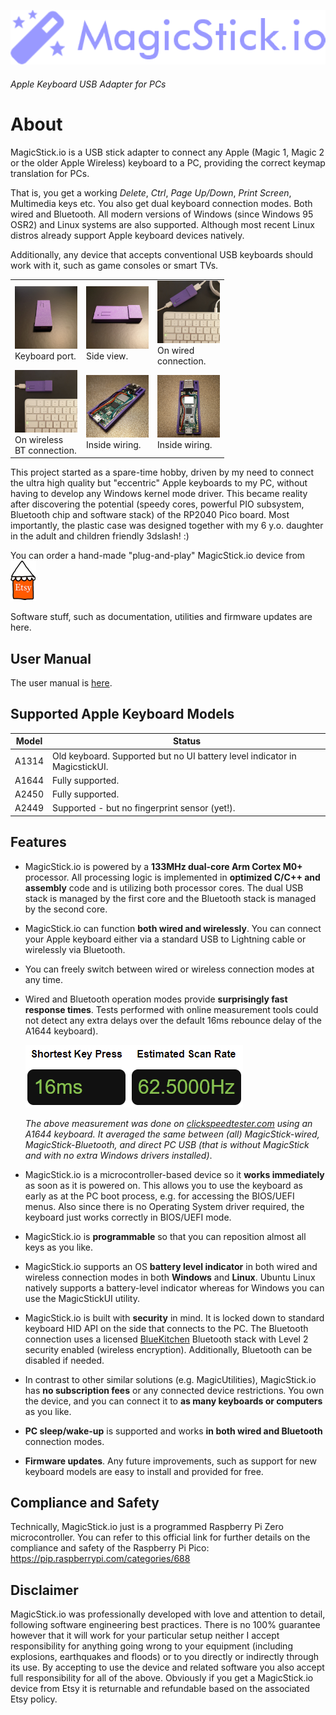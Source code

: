 [![magicstick-logo](docs/magicstick-logo.png)](https://github.com/samartzidis/magicstick.io)
###### Apple Keyboard USB Adapter for PCs

# About

MagicStick.io is a USB stick adapter to connect any Apple (Magic 1, Magic 2 or the older Apple Wireless) keyboard to a PC, providing the correct keymap translation for PCs. 

That is, you get a working _Delete_, _Ctrl_, _Page Up/Down_, _Print Screen_, Multimedia keys etc. You also get dual keyboard connection modes. Both wired and Bluetooth. All modern versions of Windows (since Windows 95 OSR2) and Linux systems are also supported. Although most recent Linux distros already support Apple keyboard devices natively.

Additionally, any device that accepts conventional USB keyboards should work with it, such as game consoles or smart TVs.
  
<table>
<body>
  <tr>
    <td>
    <a href="docs/front.png"><img src="docs/front_tn.png" alt=""></a>
    </br>
    Keyboard port.
    </td>
    <td>
    <a href="docs/side.png"><img src="docs/side_tn.png" alt=""></a>
    </br>
    Side view.
    </td>
    <td>
    <a href="docs/wired.png"><img src="docs/wired_tn.png" alt=""></a>
    </br>
    On wired</br>connection.
    </td>
  </tr>
  <tr>
    <td>
    <a href="docs/wireless.png"><img src="docs/wireless_tn.png" alt=""></a>
    </br>
    On wireless</br>BT connection.
    </td>
    <td>
    <a href="docs/open-1.png"><img src="docs/open-1_tn.png" alt=""></a>
    </br>
    Inside wiring.
    </td>    
    <td>
    <a href="docs/open-2.png"><img src="docs/open-2_tn.png" alt=""></a>
    </br>
    Inside wiring.
    </td>
  </tr>
  </body>
</table>

This project started as a spare-time hobby, driven by my need to connect the ultra high quality but "eccentric" Apple keyboards to my PC, without having to develop any Windows kernel mode driver. This became reality after discovering the potential (speedy cores, powerful PIO subsystem, Bluetooth chip and software stack) of the RP2040 Pico board. Most importantly, the plastic case was designed together with my 6 y.o. daughter in the adult and children friendly 3dslash! :)

You can order a hand-made "plug-and-play" MagicStick.io device from [![magicstick-logo](docs/etsy.png)](https://www.etsy.com/your/shops/MagicStickIO)

Software stuff, such as documentation, utilities and firmware updates are here.

## User Manual

The user manual is [here](docs/README.md).

## Supported Apple Keyboard Models

| Model | Status |
| -------- | ------- |
| A1314 | Old keyboard. Supported but no UI battery level indicator in MagicstickUI. |
| A1644 | Fully supported. |
| A2450 | Fully supported. |
| A2449 | Supported - but no fingerprint sensor (yet!). |

## Features

- MagicStick.io is powered by a **133MHz dual-core Arm Cortex M0+** processor. All processing logic is implemented in **optimized C/C++ and assembly** code and is utilizing both processor cores. The dual USB stack is managed by the first core and the Bluetooth stack is managed by the second core.
- MagicStick.io can function **both wired and wirelessly**. You can connect your Apple keyboard either via a standard USB to Lightning cable or wirelessly via Bluetooth. 
- You can freely switch between wired or wireless connection modes at any time.
- Wired and Bluetooth operation modes provide **surprisingly fast response times**. Tests performed with online measurement tools could not detect any extra delays over the default 16ms rebounce delay of the A1644 keyboard).

  ![](docs/20231001222021.png)
  
  _The above measurement was done on [clickspeedtester.com](https://www.clickspeedtester.com) using an A1644 keyboard. It averaged the same between (all) MagicStick-wired, MagicStick-Bluetooth, and direct PC USB (that is without MagicStick and with no extra Windows drivers installed)_.
- MagicStick.io is a microcontroller-based device so it **works immediately** as soon as it is powered on. This allows you to use the keyboard as early as at the PC boot process, e.g. for accessing the BIOS/UEFI menus. Also since there is no Operating System driver required, the keyboard just works correctly in BIOS/UEFI mode.
- MagicStick.io is **programmable** so that you can reposition almost all keys as you like.
- MagicStick.io supports an OS **battery level indicator** in both wired and wireless connection modes in both **Windows** and **Linux**. Ubuntu Linux natively supports a battery-level indicator whereas for Windows you can use the MagicStickUI utility.
- MagicStick.io is built with **security** in mind. It is locked down to standard keyboard HID API on the side that connects to the PC. The Bluetooth connection uses a licensed [BlueKitchen](https://bluekitchen-gmbh.com/) Bluetooth stack with Level 2 security enabled (wireless encryption). Additionally, Bluetooth can be disabled if needed.
- In contrast to other similar solutions (e.g. MagicUtilities), MagicStick.io has **no subscription fees** or any connected device restrictions. You own the device, and you can connect it to **as many keyboards or computers** as you like.
- **PC sleep/wake-up** is supported and works **in both wired and Bluetooth** connection modes.
- **Firmware updates**. Any future improvements, such as support for new keyboard models are easy to install and provided for free.


## Compliance and Safety

Technically, MagicStick.io just is a programmed Raspberry Pi Zero microcontroller. You can refer to this official link for further details on the compliance and safety of the Raspberry Pi Pico: https://pip.raspberrypi.com/categories/688

## Disclaimer

MagicStick.io was professionally developed with love and attention to detail, following software engineering best practices. There is no 100% guarantee however that it will work for your particular setup neither I accept responsibility for anything going wrong to your equipment (including explosions, earthquakes and floods) or to you directly or indirectly through its use. By accepting to use the device and related software you also accept full responsibility for all of the above. Obviously if you get a MagicStick.io device from Etsy it is returnable and refundable based on the associated Etsy policy.


 







